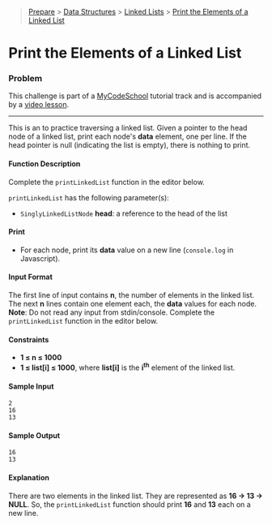> [Prepare](https://www.hackerrank.com/dashboard) > [Data Structures](https://www.hackerrank.com/domains/data-structures) > 
[Linked Lists](https://www.hackerrank.com/domains/data-structures/linked-lists) > [Print the Elements of a Linked List](https://www.hackerrank.com/challenges/print-the-elements-of-a-linked-list/problem)
# Print the Elements of a Linked List

### Problem
This challenge is part of a [MyCodeSchool](http://www.youtube.com/mycodeschool) tutorial track 
and is accompanied by a [video lesson](http://www.youtube.com/embed/vcQIFT79_50?theme=light).

---
This is an to practice traversing a linked list. Given a pointer to the head node of a linked list, print each node's **data** element, 
one per line. If the head pointer is null (indicating the list is empty), there is nothing to print.

#### Function Description
Complete the `printLinkedList` function in the editor below.

`printLinkedList` has the following parameter(s):
- `SinglyLinkedListNode` **head**: a reference to the head of the list

#### Print
- For each node, print its **data** value on a new line (`console.log` in Javascript).

#### Input Format
The first line of input contains **n**, the number of elements in the linked list.<br/>
The next **n** lines contain one element each, the **data** values for each node.<br/>
**Note**: Do not read any input from stdin/console. Complete the `printLinkedList` function in the editor below.

#### Constraints
- **1 &le; n &le; 1000**
- **1 &le; list[i] &le; 1000**, where **list[i]** is the **i<sup>th</sup>** element of the linked list.

#### Sample Input
```
2
16
13
```

#### Sample Output
```
16
13
```

#### Explanation
There are two elements in the linked list. They are represented as **16 &rarr; 13 &rarr; NULL**.
So, the `printLinkedList` function should print **16** and **13** each on a new line.
